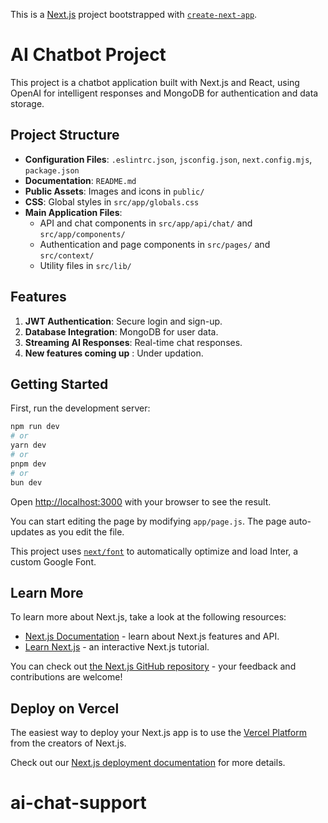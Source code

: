 This is a [Next.js](https://nextjs.org/) project bootstrapped with [`create-next-app`](https://github.com/vercel/next.js/tree/canary/packages/create-next-app).

# AI Chatbot Project

This project is a chatbot application built with Next.js and React, using OpenAI for intelligent responses and MongoDB for authentication and data storage.

## Project Structure

- **Configuration Files**: `.eslintrc.json`, `jsconfig.json`, `next.config.mjs`, `package.json`
- **Documentation**: `README.md`
- **Public Assets**: Images and icons in `public/`
- **CSS**: Global styles in `src/app/globals.css`
- **Main Application Files**:
  - API and chat components in `src/app/api/chat/` and `src/app/components/`
  - Authentication and page components in `src/pages/` and `src/context/`
  - Utility files in `src/lib/`

## Features

1. **JWT Authentication**: Secure login and sign-up.
2. **Database Integration**: MongoDB for user data.
3. **Streaming AI Responses**: Real-time chat responses.
4. **New features coming up** : Under updation.

## Getting Started

First, run the development server:

```bash
npm run dev
# or
yarn dev
# or
pnpm dev
# or
bun dev
```

Open [http://localhost:3000](http://localhost:3000) with your browser to see the result.

You can start editing the page by modifying `app/page.js`. The page auto-updates as you edit the file.

This project uses [`next/font`](https://nextjs.org/docs/basic-features/font-optimization) to automatically optimize and load Inter, a custom Google Font.

## Learn More

To learn more about Next.js, take a look at the following resources:

- [Next.js Documentation](https://nextjs.org/docs) - learn about Next.js features and API.
- [Learn Next.js](https://nextjs.org/learn) - an interactive Next.js tutorial.

You can check out [the Next.js GitHub repository](https://github.com/vercel/next.js/) - your feedback and contributions are welcome!

## Deploy on Vercel

The easiest way to deploy your Next.js app is to use the [Vercel Platform](https://vercel.com/new?utm_medium=default-template&filter=next.js&utm_source=create-next-app&utm_campaign=create-next-app-readme) from the creators of Next.js.

Check out our [Next.js deployment documentation](https://nextjs.org/docs/deployment) for more details.
# ai-chat-support
